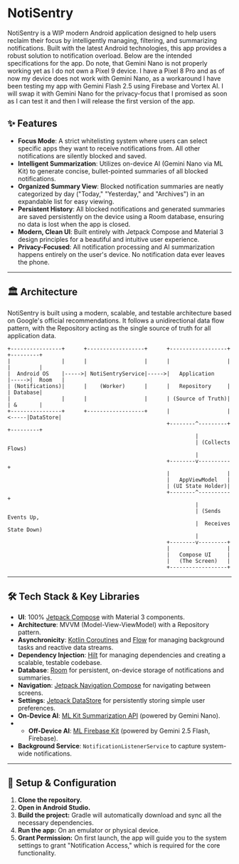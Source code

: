 # NotiSentry

NotiSentry is a WIP modern Android application designed to help users reclaim their focus by intelligently managing, filtering, and summarizing notifications. Built with the latest Android technologies, this app provides a robust solution to notification overload. Below are the intended specifications for the app. Do note, that Gemini Nano is not properly working yet as I do not own a Pixel 9 device. I have a Pixel 8 Pro and as of now my device does not work with Gemini Nano, as a workaround I have been testing my app with Gemini Flash 2.5 using Firebase and Vortex AI. I will swap it with Gemini Nano for the privacy-focus that I promised as soon as I can test it and then I will release the first version of the app.

## ✨ Features

* **Focus Mode**: A strict whitelisting system where users can select specific apps they want to receive notifications from. All other notifications are silently blocked and saved.
* **Intelligent Summarization**: Utilizes on-device AI (Gemini Nano via ML Kit) to generate concise, bullet-pointed summaries of all blocked notifications.
* **Organized Summary View**: Blocked notification summaries are neatly categorized by day ("Today," "Yesterday," and "Archives") in an expandable list for easy viewing.
* **Persistent History**: All blocked notifications and generated summaries are saved persistently on the device using a Room database, ensuring no data is lost when the app is closed.
* **Modern, Clean UI**: Built entirely with Jetpack Compose and Material 3 design principles for a beautiful and intuitive user experience.
* **Privacy-Focused**: All notification processing and AI summarization happens entirely on the user's device. No notification data ever leaves the phone.

---
## 🏛️ Architecture

NotiSentry is built using a modern, scalable, and testable architecture based on Google's official recommendations. It follows a unidirectional data flow pattern, with the Repository acting as the single source of truth for all application data.
```
+----------------+      +------------------+      +------------------+      +---------+
|                |      |                  |      |                  |      |         |
|  Android OS    |----->| NotiSentryService|----->|   Application    |----->|  Room   |
| (Notifications)|      |    (Worker)      |      |   Repository     |      | Database|
|                |      |                  |      | (Source of Truth)|      | &       |
+----------------+      +------------------+      |                  |<-----|DataStore|
                                                  +--------^---------+      +---------+
                                                           |
                                                           | (Collects Flows)
                                                           |
                                                  +--------v----------+
                                                  |                  |
                                                  |   AppViewModel   |
                                                  | (UI State Holder)|
                                                  +--------^----------+
                                                           |
                                                           | (Sends Events Up,
                                                           |  Receives State Down)
                                                           |
                                                  +--------v---------+
                                                  |                  |
                                                  |   Compose UI     |
                                                  |   (The Screen)   |
                                                  +------------------+

```
---
## 🛠️ Tech Stack & Key Libraries

* **UI**: 100% [Jetpack Compose](https://developer.android.com/jetpack/compose) with Material 3 components.
* **Architecture**: MVVM (Model-View-ViewModel) with a Repository pattern.
* **Asynchronicity**: [Kotlin Coroutines](https://kotlinlang.org/docs/coroutines-overview.html) and [Flow](https://kotlinlang.org/docs/flow.html) for managing background tasks and reactive data streams.
* **Dependency Injection**: [Hilt](https://dagger.dev/hilt/) for managing dependencies and creating a scalable, testable codebase.
* **Database**: [Room](https://developer.android.com/jetpack/androidx/releases/room) for persistent, on-device storage of notifications and summaries.
* **Navigation**: [Jetpack Navigation Compose](https://developer.android.com/jetpack/compose/navigation) for navigating between screens.
* **Settings**: [Jetpack DataStore](https://developer.android.com/jetpack/androidx/releases/datastore) for persistently storing simple user preferences.
* **On-Device AI**: [ML Kit Summarization API](https://developers.google.com/ml-kit/language/summarization) (powered by Gemini Nano).
* * **Off-Device AI**: [ML Firebase Kit](https://developer.android.com/ai/gemini) (powered by Gemini 2.5 Flash, Firebase).
* **Background Service**: `NotificationListenerService` to capture system-wide notifications.

---
## 🚀 Setup & Configuration

1.  **Clone the repository.**
2.  **Open in Android Studio.**
3.  **Build the project:** Gradle will automatically download and sync all the necessary dependencies.
4.  **Run the app:** On an emulator or physical device.
5.  **Grant Permission:** On first launch, the app will guide you to the system settings to grant "Notification Access," which is required for the core functionality.
